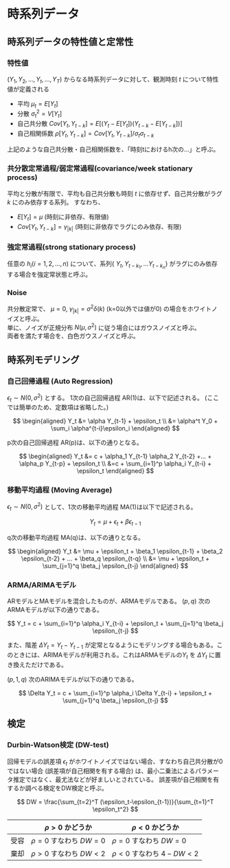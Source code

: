 # 時系列データ
## 時系列データの特性値と定常性
### 特性値
$(Y_1, Y_2, ..., Y_t,...,Y_T)$ からなる時系列データに対して、観測時刻 $t$ について特性値が定義される
- 平均 $\mu_t = E[Y_t]$
- 分散 $\sigma_t^2 = V[Y_t]$
- 自己共分散 $Cov[Y_t, Y_{t-k}] = E[(Y_t-E[Y_t])(Y_{t-k}-E[Y_{t-k}])]$
- 自己相関係数 $\rho[Y_t, Y_{t-k}] = Cov[Y_t, Y_{t-k}]/\sigma_t \sigma_{t-k}$

上記のような自己共分散・自己相関係数を、「時刻tにおけるh次の...」と呼ぶ。

### 共分散定常過程/弱定常過程(covariance/week stationary process)
平均と分散が有限で、平均も自己共分散も時刻 $t$ に依存せず、自己共分散がラグ $k$ にのみ依存する系列。
すなわち、
- $E[Y_t] = \mu$ (時刻に非依存、有限値) 
- $Cov[Y_t, Y_{t-k}] = \gamma_{|k|}$ (時刻に非依存でラグにのみ依存、有限) 

### 強定常過程(strong stationary process)
任意の $h_i (i=1,2,...,n)$ について、系列{ $Y_t,Y_{t-k_1}, ...Y_{t-k_n}$} がラグにのみ依存する場合を強定常状態と呼ぶ。

### Noise
共分散定常で、 $\mu=0$, $\gamma_{|k|} = \sigma^2\delta(k)$ (k=0以外では値が0) の場合をホワイトノイズと呼ぶ。    
単に、ノイズが正規分布 $N(\mu, \sigma^2)$ に従う場合にはガウスノイズと呼ぶ。    
両者を満たす場合を、白色ガウスノイズと呼ぶ。

## 時系列モデリング
### 自己回帰過程 (Auto Regression)
$\epsilon_t \sim N(0,\sigma^2)$ とする。
1次の自己回帰過程 AR(1)は、以下で記述される。
(ここでは簡単のため、定数項は省略した。)

$$
\begin{aligned} 
Y_t &= \alpha Y_{t-1} + \epsilon_t \\
&= \alpha^t Y_0 + \sum_i \alpha^{t-i}\epsilon_i
\end{aligned} 
$$

p次の自己回帰過程 AR(p)は、以下の通りとなる。

$$
\begin{aligned} 
Y_t &= c + \alpha_1 Y_{t-1} \alpha_2 Y_{t-2} +... + \alpha_p Y_{t-p}  + \epsilon_t \\
&=c + \sum_{i=1}^p \alpha_i Y_{t-i} + \epsilon_t
\end{aligned} 
$$

### 移動平均過程 (Moving Average)
$\epsilon_t \sim N(0,\sigma^2)$ として、1次の移動平均過程 MA(1)は以下で記述される。

$$
Y_t = \mu + \epsilon_t + \beta \epsilon_{t-1}
$$

q次の移動平均過程 MA(q)は、以下の通りとなる。

$$
\begin{aligned} 
Y_t &= \mu + \epsilon_t + \beta_1 \epsilon_{t-1} + \beta_2 \epsilon_{t-2} + ... + \beta_q \epsilon_{t-q} \\
&= \mu + \epsilon_t + \sum_{j=1}^q \beta_j \epsilon_{t-j}
\end{aligned} 
$$

### ARMA/ARIMAモデル
ARモデルとMAモデルを混合したものが、ARMAモデルである。
$(p,q)$ 次のARMAモデルが以下の通りである。

$$
Y_t = c + \sum_{i=1}^p \alpha_i Y_{t-i} + \epsilon_t + \sum_{j=1}^q \beta_j \epsilon_{t-j}
$$

また、階差 $\Delta Y_t = Y_t - Y_{t-1}$ が定常となるようにモデリングする場合もある。このときには、ARIMAモデルが利用される。これはARMAモデルの$Y_t$ を $\Delta Y_t$ に置き換えただけである。

$(p,1,q)$ 次のARIMAモデルが以下の通りである。

$$
\Delta Y_t = c + \sum_{i=1}^p \alpha_i \Delta Y_{t-i} + \epsilon_t + \sum_{j=1}^q \beta_j \epsilon_{t-j}
$$

## 検定
### Durbin-Watson検定 (DW-test)
回帰モデルの誤差項 $\epsilon_t$ がホワイトノイズではない場合、すなわち自己共分散が0ではない場合 (誤差項が自己相関を有する場合) は、最小二乗法によるパラメータ推定ではなく、最尤法などが好ましいとされている。
誤差項が自己相関を有するか調べる検定をDW検定と呼ぶ。

$$
DW = \frac{\sum_{t=2}^T (\epsilon_t-\epsilon_{t-1})}{\sum_{t=1}^T \epsilon_t^2}
$$


|| $\rho>0$ かどうか| $\rho<0$ かどうか|
|---|---|---|
|受容| $\rho=0$ すなわち $DW=0$ | $\rho=0$ すなわち $DW=0$ | 
|棄却| $\rho>0$ すなわち $DW<2$ | $\rho<0$ すなわち $4-DW<2$ |

